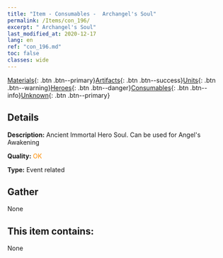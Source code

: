 ```yaml
---
title: "Item - Consumables -  Archangel's Soul"
permalink: /Items/con_196/
excerpt: " Archangel's Soul"
last_modified_at: 2020-12-17
lang: en
ref: "con_196.md"
toc: false
classes: wide
---
```

 [Materials](/Items/){: .btn .btn--primary}[Artifacts](/Items/Artifacts/){: .btn .btn--success}[Units](/Items/Units/){: .btn .btn--warning}[Heroes](/Items/Heroes/){: .btn .btn--danger}[Consumables](/Items/Consumables/){: .btn .btn--info}[Unknown](/Items/Unknown/){: .btn .btn--primary}

## Details
 **Description:** Ancient Immortal Hero Soul. Can be used for Angel's Awakening

 **Quality:** <span style="color: #FF8C00">OK</span>

 **Type:** Event related

## Gather

  None

## This item contains:

  None

